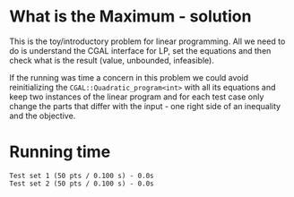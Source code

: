 # What is the Maximum - solution
This is the toy/introductory problem for linear programming. All we need to do is understand the CGAL interface for LP, set the equations and then check what is the result (value, unbounded, infeasible).

If the running was time a concern in this problem we could avoid reinitializing the `CGAL::Quadratic_program<int>` with all its equations and keep two instances of the linear program and for each test case only change the parts that differ with the input - one right side of an inequality and the objective.

# Running time
    Test set 1 (50 pts / 0.100 s) - 0.0s
    Test set 2 (50 pts / 0.100 s) - 0.0s
